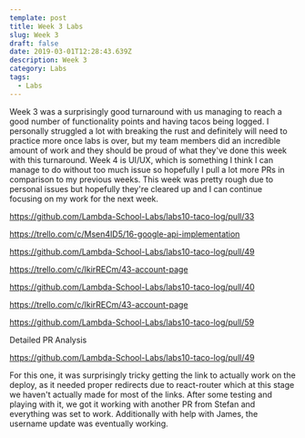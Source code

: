 ```yaml
---
template: post
title: Week 3 Labs
slug: Week 3
draft: false
date: 2019-03-01T12:28:43.639Z
description: Week 3
category: Labs
tags:
  - Labs
---
```

Week 3 was a surprisingly good turnaround with us managing to reach a good number of functionality points and having tacos being logged. I personally struggled a lot with breaking the rust and definitely will need to practice more once labs is over, but my team members did an incredible amount of work and they should be proud of what they've done this week with this turnaround. Week 4 is UI/UX, which is something I think I can manage to do without too much issue so hopefully I pull a lot more PRs in comparison to my previous weeks. This week was pretty rough due to personal issues but hopefully they're cleared up and I can continue focusing on my work for the next week. 

https://github.com/Lambda-School-Labs/labs10-taco-log/pull/33

https://trello.com/c/Msen4ID5/16-google-api-implementation

https://github.com/Lambda-School-Labs/labs10-taco-log/pull/49

https://trello.com/c/IkirRECm/43-account-page

https://github.com/Lambda-School-Labs/labs10-taco-log/pull/40

https://trello.com/c/IkirRECm/43-account-page

https://github.com/Lambda-School-Labs/labs10-taco-log/pull/59



Detailed PR Analysis 

https://github.com/Lambda-School-Labs/labs10-taco-log/pull/49

For this one, it was surprisingly tricky getting the link to actually work on the deploy, as it needed proper redirects due to react-router which at this stage we haven't actually made for most of the links. After some testing and playing with it, we got it working with another PR from Stefan and everything was set to work. Additionally with help with James, the username update was eventually working.
